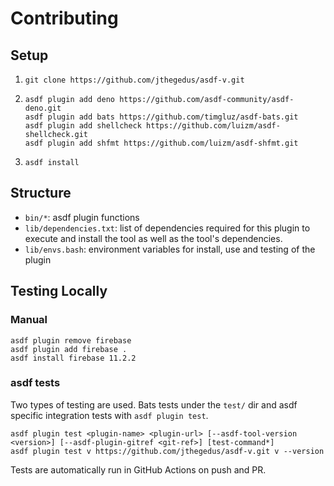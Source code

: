 # Contributing

## Setup

1. `git clone https://github.com/jthegedus/asdf-v.git`
1. ```
   asdf plugin add deno https://github.com/asdf-community/asdf-deno.git
   asdf plugin add bats https://github.com/timgluz/asdf-bats.git
   asdf plugin add shellcheck https://github.com/luizm/asdf-shellcheck.git
   asdf plugin add shfmt https://github.com/luizm/asdf-shfmt.git
   ```
1. `asdf install`

## Structure

- `bin/*`: asdf plugin functions
- `lib/dependencies.txt`: list of dependencies required for this plugin to
  execute and install the tool as well as the tool's dependencies.
- `lib/envs.bash`: environment variables for install, use and testing of the
  plugin

## Testing Locally

### Manual

```shell
asdf plugin remove firebase
asdf plugin add firebase .
asdf install firebase 11.2.2
```

### asdf tests

Two types of testing are used. Bats tests under the `test/` dir and asdf
specific integration tests with `asdf plugin test`.

```shell
asdf plugin test <plugin-name> <plugin-url> [--asdf-tool-version <version>] [--asdf-plugin-gitref <git-ref>] [test-command*]
asdf plugin test v https://github.com/jthegedus/asdf-v.git v --version
```

Tests are automatically run in GitHub Actions on push and PR.
